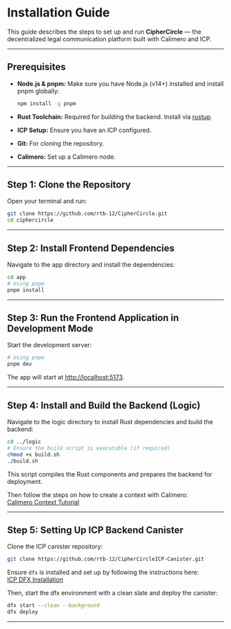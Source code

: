 # Installation Guide

This guide describes the steps to set up and run **CipherCircle** — the decentralized legal communication platform built with Calimero and ICP.

---

## Prerequisites


- **Node.js & pnpm:** Make sure you have Node.js (v14+) installed and install pnpm globally:
  
  ```sh
  npm install -g pnpm
  ```
- **Rust Toolchain:** Required for building the backend. Install via [rustup](https://rustup.rs/).
- **ICP Setup:** Ensure you have an ICP configured.
- **Git:** For cloning the repository.
- **Calimero:** Set up a Calimero node.

---

## Step 1: Clone the Repository

Open your terminal and run:

```sh
git clone https://github.com/rtb-12/CipherCircle.git
cd ciphercircle
```

---

## Step 2: Install Frontend Dependencies

Navigate to the app directory and install the dependencies:

```sh
cd app
# Using pnpm 
pnpm install
```

---

## Step 3: Run the Frontend Application in Development Mode

Start the development server:

```sh
# Using pnpm
pnpm dev
```

The app will start at [http://localhost:5173](http://localhost:5173).

---

## Step 4: Install and Build the Backend (Logic)

Navigate to the logic directory to install Rust dependencies and build the backend:

```sh
cd ../logic
# Ensure the build script is executable (if required)
chmod +x build.sh
./build.sh
```

This script compiles the Rust components and prepares the backend for deployment.

Then follow the steps on how to create a context with Calimero:  
[Calimero Context Tutorial](https://calimero-network.github.io/tutorials/create-context/)

---

## Step 5: Setting Up ICP Backend Canister

Clone the ICP canister repository:

```sh
git clone https://github.com/rtb-12/CipherCircleICP-Canister.git
```

Ensure `dfx` is installed and set up by following the instructions here:  
[ICP DFX Installation](https://internetcomputer.org/docs/current/developer-docs/getting-started/install)

Then, start the dfx environment with a clean slate and deploy the canister:

```sh
dfx start --clean --background
dfx deploy
```

---
